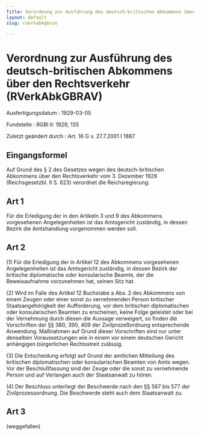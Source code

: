 ```yaml
---
Title: Verordnung zur Ausführung des deutsch-britischen Abkommens über den Rechtsverkehr
layout: default
slug: rverkabkgbrav

---
```


# Verordnung zur Ausführung des deutsch-britischen Abkommens über den Rechtsverkehr (RVerkAbkGBRAV)

Ausfertigungsdatum
:   1929-03-05

Fundstelle
:   RGBl II: 1929, 135

Zuletzt geändert durch
:   Art. 16 G v. 27.7.2001 I 1887


## Eingangsformel

Auf Grund des § 2 des Gesetzes wegen des deutsch-britischen Abkommens
über den Rechtsverkehr vom 3. Dezember 1928 (Reichsgesetzbl. II S.
623) verordnet die Reichsregierung:


## Art 1

Für die Erledigung der in den Artikeln 3 und 9 des Abkommens
vorgesehenen Angelegenheiten ist das Amtsgericht zuständig, in dessen
Bezirk die Amtshandlung vorgenommen werden soll.


## Art 2

(1) Für die Erledigung der in Artikel 12 des Abkommens vorgesehenen
Angelegenheiten ist das Amtsgericht zuständig, in dessen Bezirk der
britische diplomatische oder konsularische Beamte, der die
Beweisaufnahme vorzunehmen hat, seinen Sitz hat.

(2) Wird im Falle des Artikel 12 Buchstabe a Abs. 2 des Abkommens von
einem Zeugen oder einer sonst zu vernehmenden Person britischer
Staatsangehörigkeit der Aufforderung, vor dem britischen
diplomatischen oder konsularischen Beamten zu erscheinen, keine Folge
geleistet oder bei der Vernehmung durch diesen die Aussage verweigert,
so finden die Vorschriften der §§ 380, 390, 409 der Zivilprozeßordnung
entsprechende Anwendung. Maßnahmen auf Grund dieser Vorschriften sind
nur unter denselben Voraussetzungen wie in einem vor einem deutschen
Gericht anhängigen bürgerlichen Rechtsstreit zulässig.

(3) Die Entscheidung erfolgt auf Grund der amtlichen Mitteilung des
britischen diplomatischen oder konsularischen Beamten von Amts wegen.
Vor der Beschlußfassung sind der Zeuge oder die sonst zu vernehmende
Person und auf Verlangen auch der Staatsanwalt zu hören.

(4) Der Beschluss unterliegt der Beschwerde nach den §§ 567 bis 577
der Zivilprozessordnung. Die Beschwerde steht auch dem Staatsanwalt
zu.


## Art 3

(weggefallen)

